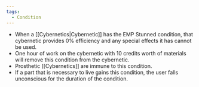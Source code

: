 ```yaml
---
tags:
  - Condition
---
```

- When a [[Cybernetics|Cybernetic]] has the EMP Stunned condition, that cybernetic provides 0% efficiency and any special effects it has cannot be used.
- One hour of work on the cybernetic with 10 credits worth of materials will remove this condition from the cybernetic. 
- Prosthetic [[Cybernetics]] are immune to this condition.
- If a part that is necessary to live gains this condition, the user falls unconscious for the duration of the condition.